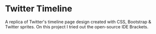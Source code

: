 Twitter Timeline
================

A replica of Twitter's timeline page design created with CSS, Bootstrap &amp; Twitter sprites.
On this project I tried out the open-source IDE Brackets.


